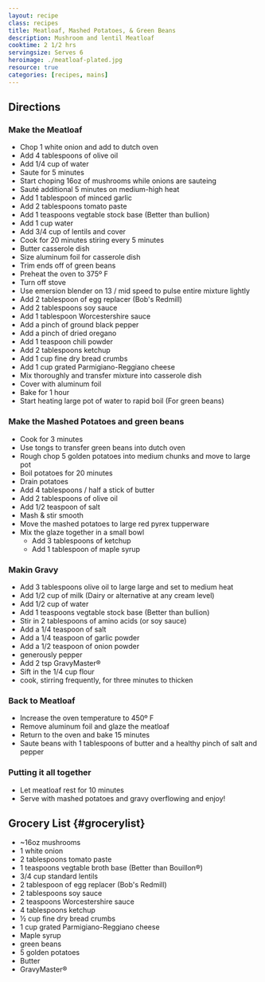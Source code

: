 ```yaml
---
layout: recipe
class: recipes
title: Meatloaf, Mashed Potatoes, & Green Beans
description: Mushroom and lentil Meatloaf
cooktime: 2 1/2 hrs
servingsize: Serves 6
heroimage: ./meatloaf-plated.jpg
resource: true
categories: [recipes, mains]
---
```


## Directions
### Make the Meatloaf
* Chop 1 white onion and add to dutch oven
* Add 4 tablespoons of olive oil
* Add 1/4 cup of water
* Saute for 5 minutes
* Start choping 16oz of mushrooms while onions are sauteing
* Sauté additional 5 minutes on medium-high heat
* Add 1 tablespoon of minced garlic
* Add 2 tablespoons tomato paste
* Add 1 teaspoons vegtable stock base (Better than bullion)
* Add 1 cup water
* Add 3/4 cup of lentils and cover
* Cook for 20 minutes stiring every 5 minutes
* Butter casserole dish
* Size aluminum foil for casserole dish
* Trim ends off of green beans
* Preheat the oven to 375º F 
* Turn off stove
* Use emersion blender on 13 / mid speed to pulse entire mixture lightly
* Add 2 tablespoon of egg replacer (Bob's Redmill)
* Add 2 tablespoons soy sauce
* Add 1 tablespoon Worcestershire sauce
* Add a pinch of ground black pepper
* Add a pinch of dried oregano
* Add 1 teaspoon chili powder
* Add 2 tablespoons ketchup
* Add 1 cup fine dry bread crumbs
* Add 1 cup grated Parmigiano-Reggiano cheese
* Mix thoroughly and transfer mixture into casserole dish 
* Cover with aluminum foil
* Bake for 1 hour
* Start heating large pot of water to rapid boil (For green beans)

### Make the Mashed Potatoes and green beans
* Cook for 3 minutes
* Use tongs to transfer green beans into dutch oven
* Rough chop 5 golden potatoes into medium chunks and move to large pot
* Boil potatoes for 20 minutes
* Drain potatoes
* Add 4 tablespoons / half a stick of butter
* Add 2 tablespoons of olive oil
* Add 1/2 teaspoon of salt
* Mash & stir smooth
* Move the mashed potatoes to large red pyrex tupperware
* Mix the glaze together in a small bowl
    * Add 3 tablespoons of ketchup
    * Add 1 tablespoon of maple syrup

### Makin Gravy
* Add 3 tablespoons olive oil to large large and set to medium heat
* Add 1/2 cup of milk (Dairy or alternative at any cream level)
* Add 1/2 cup of water
* Add 1 teaspoons vegtable stock base (Better than bullion)
* Stir in 2 tablespoons of amino acids (or soy sauce)
* Add a 1/4 teaspoon of salt
* Add a 1/4 teaspoon of garlic powder
* Add a 1/2 teaspoon of onion powder
* generously pepper
* Add 2 tsp GravyMaster®
* Sift in the 1/4 cup flour
* cook, stirring frequently, for three minutes to thicken

### Back to Meatloaf
* Increase the oven temperature to 450º F
* Remove aluminum foil and glaze the meatloaf
* Return to the oven and bake 15 minutes
* Saute beans with 1 tablespoons of butter and a healthy pinch of salt and pepper


### Putting it all together
* Let meatloaf rest for 10 minutes
* Serve with mashed potatoes and gravy overflowing and enjoy!

## Grocery List {#grocerylist}
<div class="full" id="copygrocerylist" onclick="copyDivToClipboard()" markdown="1">

* ~16oz mushrooms
* 1 white onion
* 2 tablespoons tomato paste
* 1 teaspoons vegtable broth base (Better than Bouillon®)
* 3/4 cup standard lentils
* 2 tablespoon of egg replacer (Bob's Redmill)
* 2 tablespoons soy sauce
* 2 teaspoons Worcestershire sauce
* 4 tablespoons ketchup
* ½ cup fine dry bread crumbs
* 1 cup grated Parmigiano-Reggiano cheese
* Maple syrup
* green beans 
* 5 golden potatoes
* Butter
* GravyMaster®

</div>
